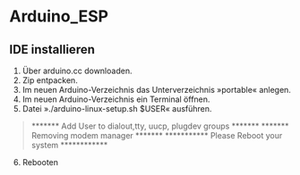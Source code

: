 # Arduino_ESP
## IDE installieren
1. Über arduino.cc downloaden.
2. Zip entpacken.
3. Im neuen Arduino-Verzeichnis das Unterverzeichnis »portable« anlegen.
4. Im neuen Arduino-Verzeichnis ein Terminal öffnen.
5. Datei »./arduino-linux-setup.sh $USER« ausführen.
> ******* Add User to dialout,tty, uucp, plugdev groups *******
> ******* Removing modem manager *******
> *********** Please Reboot your system ************
6. Rebooten
